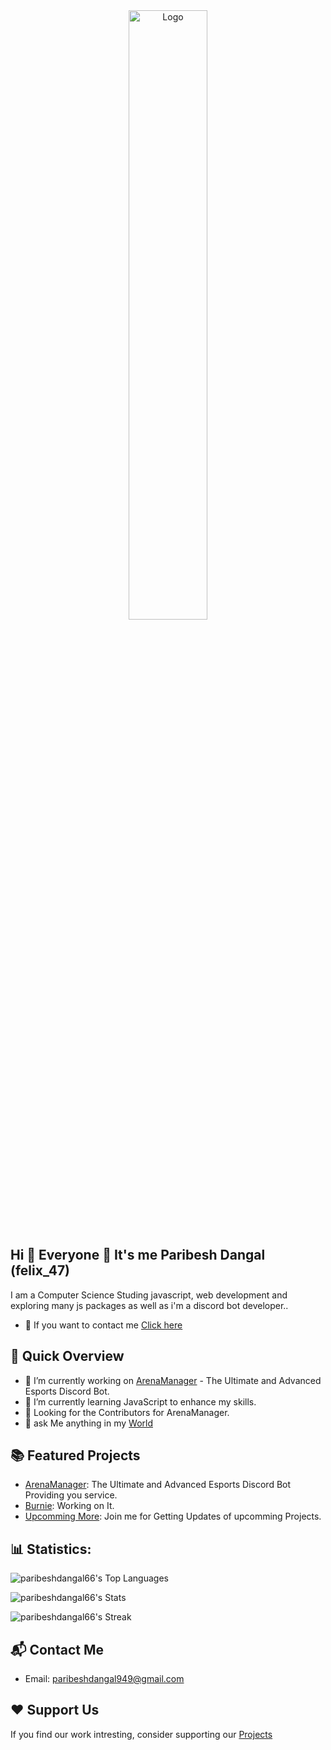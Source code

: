 <div align="center">
  <img src="https://media.discordapp.net/attachments/1199286559120314449/1206832212482326568/png.png?ex=65dd7115&is=65cafc15&hm=9f02ed3b829e34f93fa92204bd99251ff8bf9ac86561e7d8d8eeea7a50a40bfc&=&format=webp&quality=lossless&width=1024&height=393" alt="Logo" width="50%">
</div>


## Hi 👋 Everyone 👥 It's me Paribesh Dangal (felix_47)

I am a Computer Science Studing javascript, web development and exploring many js packages as well as i'm a discord bot developer..
- 🤙 If you want to contact me [Click here](https://discord.gg/Q52p7cuBHY)

## 🚀 Quick Overview

- 🔭 I’m currently working on [ArenaManager](https://github.com/arenamanagerofficial/arenamanager/blob/main/README.md) -  The Ultimate and Advanced Esports Discord Bot.
- 🌱 I’m currently learning JavaScript to enhance my skills.
- 👥 Looking for the Contributors for ArenaManager.
- 💬 ask Me anything in my [World](https://discord.gg/Q52p7cuBHY)
  
## 📚 Featured Projects 

- [ArenaManager](https://github.com/arenamanagerofficial/arenamanager/blob/main/README.md): The Ultimate and Advanced Esports Discord Bot Providing you service.
- [Burnie](): Working on It.
- [Upcomming More](https://discord.gg/Q52p7cuBHY): Join me for Getting Updates of upcomming Projects.

## 📊 Statistics: 

![paribeshdangal66's Top Languages](https://github-readme-stats.vercel.app/api/top-langs/?username=paribeshdangal66&theme=vue-dark&show_icons=true&hide_border=true&layout=compact)

![paribeshdangal66's Stats](https://github-readme-stats.vercel.app/api?username=paribeshdangal66&theme=vue-dark&show_icons=true&hide_border=true&count_private=true)

![paribeshdangal66's Streak](https://github-readme-streak-stats.herokuapp.com/?user=paribeshdangal66&theme=vue-dark&hide_border=true)


## 📬 Contact Me
- Email: paribeshdangal949@gmail.com

## ❤ Support Us

If you find our work intresting, consider supporting our [Projects](https://discord.gg/Q52p7cuBHY)

